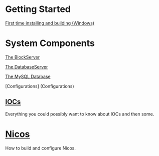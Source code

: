# Getting Started

[First time installing and building (Windows)](First-time-installing-and-building-(Windows))

# System Components

[The BlockServer](BlockServer)

[The DatabaseServer](The-DatabaseServer)

[The MySQL Database](The-MySQL-Database)

[Configurations] (Configurations)

## [IOCs](IOCs)

Everything you could possibly want to know about IOCs and then some.

# [Nicos](Nicos)

How to build and configure Nicos.